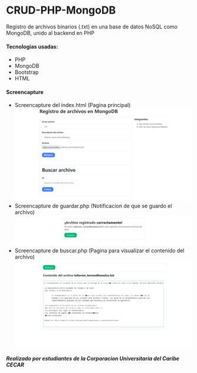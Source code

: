 # CRUD-PHP-MongoDB
Registro de archivos binarios (.txt) en una base de datos NoSQL como MongoDB, unido al backend en PHP

#### Tecnologias usadas:
- PHP
- MongoDB
- Bootstrap
- HTML

#### Screencapture

- Screencapture del index.html (Pagina principal)
![](docs/screencapture-index.png)
- Screencapture de guardar.php (Notificacion de que se guardo el archivo)
![](docs/screencapture-notificacion-de-guardado.png)
- Screencapture de buscar.php (Pagina para visualizar el contenido del archivo)
![](docs/screencapture-lectura-del-archivo.PNG)

##### Realizado por estudiantes de la Corporacion Universitaria del Caribe CECAR
